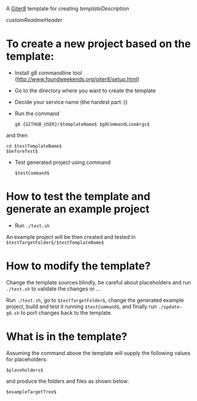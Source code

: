 A [Giter8](http://www.foundweekends.org/giter8/) template for creating $templateDescription$

$customReadmeHeader$

To create a new project based on the template:
==

* Install g8 commandline tool (http://www.foundweekends.org/giter8/setup.html)
* Go to the directory where you want to create the template
* Decide your service name (the hardest part :))
* Run the command

    `g8 {GITHUB_USER}/$templateName$ $g8CommandLineArgs$`
    
and then
    
    cd $testTemplateName$
    $beforeTest$
  
* Test generated project using command 

    `$testCommand$`
    

How to test the template and generate an example project 
==

* Run `./test.sh` 

An example project will be then created and tested in `$testTargetFolder$/$testTemplateName$`

How to modify the template?
==

Change the template sources blindly, 
be careful about placeholders and run `./test.sh` to validate the changes
or ... 

Run `./test.sh`, go to `$testTargetFolder$`, 
change the generated example project, 
build and test it running `$testCommand$`,
and finally run `./update-g8.sh` to port changes back to the template.

What is in the template?
==

Assuming the command above 
the template will supply the following values for placeholders:

    $placeholders$

and produce the folders and files as shown below:

    $exampleTargetTree$